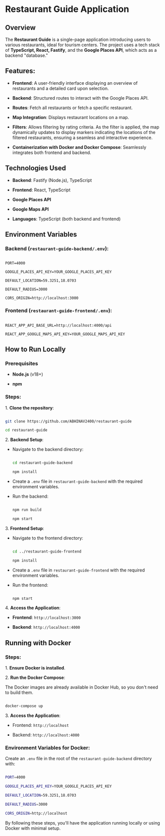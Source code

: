 # Restaurant Guide Application

## Overview

The **Restaurant Guide** is a single-page application introducing users to various restaurants, ideal for tourism centers. The project uses a tech stack of **TypeScript, React, Fastify**, and the **Google Places API**, which acts as a backend "database."

## Features:

- **Frontend**: A user-friendly interface displaying an overview of restaurants and a detailed card upon selection.

- **Backend**: Structured routes to interact with the Google Places API.

- **Routes**: Fetch all restaurants or fetch a specific restaurant.

- **Map Integration**: Displays restaurant locations on a map.

- **Filters**: Allows filtering by rating criteria. As the filter is applied, the map dynamically updates to display markers indicating the locations of the filtered restaurants, ensuring a seamless and interactive experience.

- **Containerization with Docker and Docker Compose**: Seamlessly integrates both frontend and backend.

## Technologies Used

- **Backend**: Fastify (Node.js), TypeScript

- **Frontend**: React, TypeScript

- **Google Places API**

- **Google Maps API**

- **Languages**: TypeScript (both backend and frontend)

## Environment Variables

### Backend (`restaurant-guide-backend/.env`):

```

PORT=4000

GOOGLE_PLACES_API_KEY=YOUR_GOOGLE_PLACES_API_KEY

DEFAULT_LOCATION=59.3251,18.0703

DEFAULT_RADIUS=3000

CORS_ORIGIN=http://localhost:3000

```

### Frontend (`restaurant-guide-frontend/.env`):

```

REACT_APP_API_BASE_URL=http://localhost:4000/api

REACT_APP_GOOGLE_MAPS_API_KEY=YOUR_GOOGLE_MAPS_API_KEY

```

## How to Run Locally

### Prerequisites

- **Node.js** (v18+)

- **npm**

### Steps:

1\. **Clone the repository**:

   ```sh

   git clone https://github.com/ABHINAV2400/restaurant-guide

   cd restaurant-guide

   ```

2\. **Backend Setup**:

   - Navigate to the backend directory:

     ```sh

     cd restaurant-guide-backend

     npm install

     ```

   - Create a `.env` file in `restaurant-guide-backend` with the required environment variables.

   - Run the backend:

     ```sh

     npm run build

     npm start

     ```

3\. **Frontend Setup**:

   - Navigate to the frontend directory:

     ```sh

     cd ../restaurant-guide-frontend

     npm install

     ```

   - Create a `.env` file in `restaurant-guide-frontend` with the required environment variables.

   - Run the frontend:

     ```sh

     npm start

     ```

4\. **Access the Application**:

   - **Frontend**: `http://localhost:3000`

   - **Backend**: `http://localhost:4000`

## Running with Docker

### Steps:

1\. **Ensure Docker is installed**.

2\. **Run the Docker Compose**:

   The Docker images are already available in Docker Hub, so you don't need to build them.

   ```sh

   docker-compose up

   ```

3\. **Access the Application**:

   - Frontend: `http://localhost`

   - Backend: `http://localhost:4000`

### Environment Variables for Docker:

Create an `.env` file in the root of the `restaurant-guide-backend` directory with:

```sh

PORT=4000

GOOGLE_PLACES_API_KEY=YOUR_GOOGLE_PLACES_API_KEY

DEFAULT_LOCATION=59.3251,18.0703

DEFAULT_RADIUS=3000

CORS_ORIGIN=http://localhost

```

By following these steps, you'll have the application running locally or using Docker with minimal setup.


